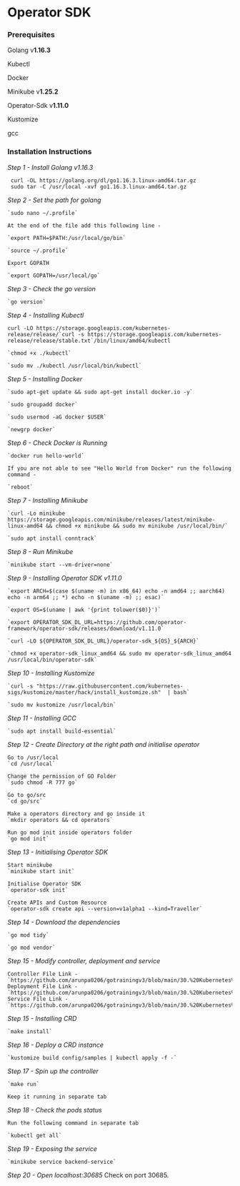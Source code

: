 # Operator SDK 

###  Prerequisites
Golang  v**1.16.3**

Kubectl

Docker

Minikube v**1.25.2**

Operator-Sdk v**1.11.0**

Kustomize

gcc


### Installation Instructions
*Step 1 - Install Golang v1.16.3*

	 curl -OL https://golang.org/dl/go1.16.3.linux-amd64.tar.gz
	 sudo tar -C /usr/local -xvf go1.16.3.linux-amd64.tar.gz
	
	
*Step 2 - Set the path for golang*

	`sudo nano ~/.profile`
	
	At the end of the file add this following line -
	
	`export PATH=$PATH:/usr/local/go/bin`
	
	`source ~/.profile`
	
	Export GOPATH
	
	`export GOPATH=/usr/local/go`
	
	
*Step 3 - Check the go version*

	`go version`
	

*Step 4 - Installing Kubectl*

	curl -LO https://storage.googleapis.com/kubernetes-release/release/`curl -s https://storage.googleapis.com/kubernetes-release/release/stable.txt`/bin/linux/amd64/kubectl
	
	`chmod +x ./kubectl`
	
	`sudo mv ./kubectl /usr/local/bin/kubectl`
	

*Step 5 - Installing Docker*

	`sudo apt-get update && sudo apt-get install docker.io -y`
	
	`sudo groupadd docker`
	
	`sudo usermod -aG docker $USER`
	
	`newgrp docker`
	

*Step 6 - Check Docker is Running*

	`docker run hello-world`
	
	If you are not able to see "Hello World from Docker" run the following command -
	
	`reboot`
	

*Step 7 - Installing Minikube*

	`curl -Lo minikube https://storage.googleapis.com/minikube/releases/latest/minikube-linux-amd64 && chmod +x minikube && sudo mv minikube /usr/local/bin/`
	
	`sudo apt install conntrack`
	

*Step 8 - Run Minikube*

	`minikube start --vm-driver=none`
	

*Step 9 - Installing Operator SDK v1.11.0*

	`export ARCH=$(case $(uname -m) in x86_64) echo -n amd64 ;; aarch64) echo -n arm64 ;; *) echo -n $(uname -m) ;; esac)`
	
	`export OS=$(uname | awk '{print tolower($0)}')`
	
	`export OPERATOR_SDK_DL_URL=https://github.com/operator-framework/operator-sdk/releases/download/v1.11.0`
	
	`curl -LO ${OPERATOR_SDK_DL_URL}/operator-sdk_${OS}_${ARCH}`
	
	`chmod +x operator-sdk_linux_amd64 && sudo mv operator-sdk_linux_amd64 /usr/local/bin/operator-sdk`
	

*Step 10 - Installing Kustomize*

	`curl -s "https://raw.githubusercontent.com/kubernetes-sigs/kustomize/master/hack/install_kustomize.sh"  | bash`
	
	`sudo mv kustomize /usr/local/bin`
	

*Step 11 - Installing GCC*

	`sudo apt install build-essential`
	

*Step 12 - Create Directory at the right path and initialise operator*

	Go to /usr/local
	`cd /usr/local`

	Change the permission of GO Folder
	`sudo chmod -R 777 go`

	Go to go/src
	`cd go/src`

	Make a operators directory and go inside it
	`mkdir operators && cd operators`

	Run go mod init inside operators folder
	`go mod init`

*Step 13 - Initialising Operator SDK*

	Start minikube
	`minikube start init`

	Initialise Operator SDK
	`operator-sdk init`

	Create APIs and Custom Resource
	`operator-sdk create api --version=v1alpha1 --kind=Traveller`

*Step 14 - Download the dependencies*

	`go mod tidy`
	
	`go mod vendor`
	

*Step 15 - Modify controller, deployment and service*

	Controller File Link - `https://github.com/arunpa0206/gotrainingv3/blob/main/30.%20Kubernetes%20Operator/traveller_controller.go`
	Deployment File Link - `https://github.com/arunpa0206/gotrainingv3/blob/main/30.%20Kubernetes%20Operator/deployment.go`
	Service File Link - `https://github.com/arunpa0206/gotrainingv3/blob/main/30.%20Kubernetes%20Operator/service.go`
	
	
*Step 15 - Installing CRD*

	`make install`
	

*Step 16 - Deploy a CRD instance*

	`kustomize build config/samples | kubectl apply -f -`
	

*Step 17 - Spin up the controller*

	`make run`
	
	Keep it running in separate tab
	

*Step 18 - Check the pods status*

	Run the following command in separate tab
	
	`kubectl get all`
	

*Step 19 - Exposing the service*

	`minikube service backend-service`
	

*Step 20 - Open localhost:30685*
	Check on port 30685.


